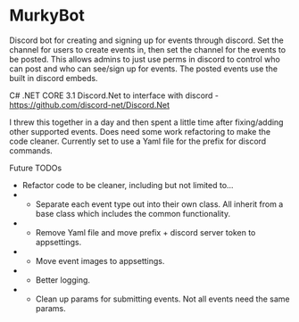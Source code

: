 # MurkyBot

Discord bot for creating and signing up for events through discord.  Set the channel for users to create events in, then set the channel for the events to be posted.  This allows admins to just use perms in discord to control who can post and who can see/sign up for events.  The posted events use the built in discord embeds.

C#
.NET CORE 3.1
Discord.Net to interface with discord - https://github.com/discord-net/Discord.Net

I threw this together in a day and then spent a little time after fixing/adding other supported events.  Does need some work refactoring to make the code cleaner.  Currently set to use a Yaml file for the prefix for discord commands.  

Future TODOs
- Refactor code to be cleaner, including but not limited to...
- - Separate each event type out into their own class.  All inherit from a base class which includes the common functionality.
- - Remove Yaml file and move prefix + discord server token to appsettings.
- - Move event images to appsettings.
- - Better logging.
- - Clean up params for submitting events.  Not all events need the same params.

